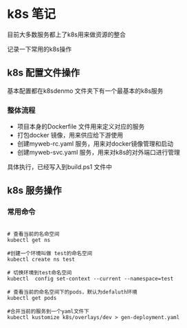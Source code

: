 # k8s 笔记

目前大多数服务都上了k8s用来做资源的整合

记录一下常用的k8s操作

## k8s 配置文件操作
基本配置都在k8sdenmo 文件夹下有一个最基本的k8s服务

### 整体流程

* 项目本身的Dockerfile 文件用来定义对应的服务
* 打包docker 镜像，用来供应给下游使用
* 创建myweb-rc.yaml 服务，用来对docker镜像管理和启动
* 创建myweb-svc.yaml 服务，用来对k8s的对外端口进行管理

具体执行，已经写入到build.ps1 文件中

## k8s 服务操作

### 常用命令

```shell

# 查看当前的名命空间
kubectl get ns

#创建一个环境叫做 test的命名空间
kubectl create ns test

# 切换环境到test命名空间
kubectl  config set-context --current --namespace=test

# 查看当前的命名空间下的pods，默认为defaluth环境
kubectl get pods

#合并当前的服务到一个yaml文件下
kubectl kustomize k8s/overlays/dev > gen-deployment.yaml

```



